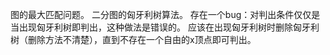 图的最大匹配问题。
二分图的匈牙利树算法。
存在一个bug：对判出条件仅仅是当出现匈牙利树即判出，这种做法是错误的。
应该在出现匈牙利树时删除匈牙利树（删除方法不清楚），直到不存在一个自由的x顶点即可判出。
